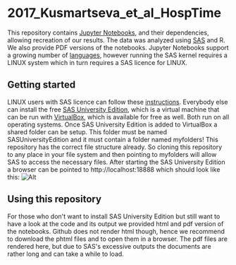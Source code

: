 # 2017_Kusmartseva_et_al_HospTime

This repository contains [Jupyter Notebooks](http://jupyter.org/), and their dependencies, allowing recreation of our results. 
The data was analyzed using [SAS](http://www.sas.com/en_us/home.html) and R. We also provide PDF versions of the notebooks.
Jupyter Notebooks support a growing number of [languages](https://github.com/jupyter/jupyter/wiki/Jupyter-kernels), however running the SAS kernel requires a LINUX system which in turn requires a SAS licence for LINUX.


## Getting started

LINUX users with SAS licence can follow these [instructions](https://github.com/sassoftware/sas_kernel). Everybody else can install the free [SAS University Edition](www.sas.com/en_us/software/university-edition.html#), which is a virtual machine that can be run with [VirtualBox](https://www.virtualbox.org/), which is available for free as well. Both run on all operating systems.
Once SAS University Edition is added to VirtualBox a shared folder can be setup. This folder must be named SASUniversityEdition and it must contain a folder named myfolders! This repository has the correct file structure already. So cloning this repository to any place in your file system and then pointing to myfolders will allow SAS to access the necessary files. 
After starting the SAS University Edition a browser can be pointed to http://localhost:18888 which should look like this: ![Alt](localhost18888.png)

## Using this repository

For those who don't want to install SAS University Edition but still want to have a look at the code and its output we provided html and pdf version of the notebooks. Github does not render html though, hence we recommend to download the phtml files and to open them in a browser. The pdf files are rendered here, but due to SAS's excessive outputs the documents are rather long and can take a while to load.


